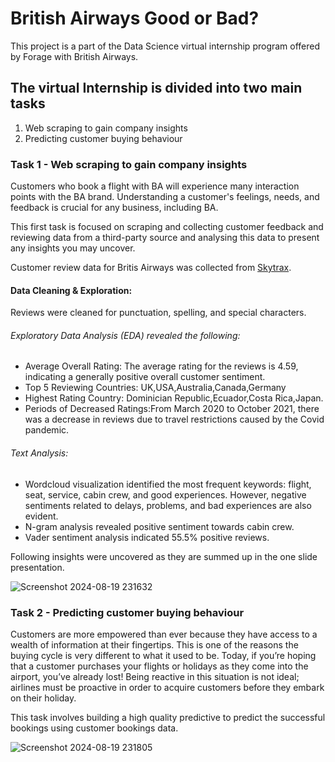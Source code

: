 # British Airways Good or Bad?
This project is a part of the Data Science virtual internship program offered by Forage with British Airways.

## The virtual Internship is divided into two main tasks
1. Web scraping to gain company insights
2. Predicting customer buying behaviour

### Task 1 - Web scraping to gain company insights
Customers who book a flight with BA will experience many interaction points with the BA brand. Understanding a customer's feelings, needs, and feedback is crucial for any business, including BA.

This first task is focused on scraping and collecting customer feedback and reviewing data from a third-party source and analysing this data to present any insights you may uncover.

Customer review data for Britis Airways was collected from [Skytrax](Skytrax).

#### Data Cleaning & Exploration:

Reviews were cleaned for punctuation, spelling, and special characters.
###### Exploratory Data Analysis (EDA) revealed the following:
- Average Overall Rating: The average rating for the reviews is 4.59, indicating a generally positive overall customer sentiment.
- Top 5 Reviewing Countries: UK,USA,Australia,Canada,Germany
- Highest Rating Country: Dominician Republic,Ecuador,Costa Rica,Japan.
- Periods of Decreased Ratings:From March 2020 to October 2021, there was a decrease in reviews due to travel restrictions caused by the Covid pandemic. 
  
###### Text Analysis:

- Wordcloud visualization identified the most frequent keywords: flight, seat, service, cabin crew, and good experiences. However, negative sentiments related to delays, problems, and bad experiences are also evident.
- N-gram analysis revealed positive sentiment towards cabin crew.
- Vader sentiment analysis indicated 55.5% positive reviews.


Following insights were uncovered as they are summed up in the one slide presentation.

![Screenshot 2024-08-19 231632](https://github.com/user-attachments/assets/ec313735-9964-4baa-8a80-7a0b8e8d4683)

### Task 2 - Predicting customer buying behaviour
Customers are more empowered than ever because they have access to a wealth of information at their fingertips. This is one of the reasons the buying cycle is very different to what it used to be. Today, if you’re hoping that a customer purchases your flights or holidays as they come into the airport, you’ve already lost! Being reactive in this situation is not ideal; airlines must be proactive in order to acquire customers before they embark on their holiday.

This task involves building a high quality predictive to predict the successful bookings using customer bookings data.


![Screenshot 2024-08-19 231805](https://github.com/user-attachments/assets/79c95b13-100b-4344-a53e-ba7c62a2cf47)

